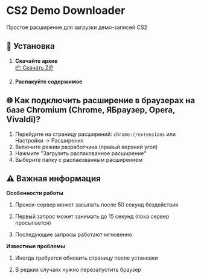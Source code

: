 # CS2 Demo Downloader

Простое расширение для загрузки демо-записей CS2

## 🚀 Установка

1. **Скачайте архив**  
   [📦 Скачать ZIP](https://github.com/ollesss/cs2-demos/archive/refs/heads/main.zip)

2. **Распакуйте содержимое**

## 🌐 Как подключить расширение в браузерах на базе Chromium (Chrome, ЯБраузер, Opera, Vivaldi)?

1. Перейдите на страницу расширений: `chrome://extensions` или Настройки -> Расширения
2. Включите режим разработчика (правый верхний угол)
3. Нажмите "Загрузить распакованное расширение"
4. Выберите папку с распакованным расширением

## ⚠️ Важная информация
**Особенности работы**

1. Прокси-сервер может засыпать после 50 секунд бездействия

2. Первый запрос может занимать до 15 секунд (пока сервер просыпается)

3. Последующие запросы работают мгновенно

**Известные проблемы**
1. Иногда требуется обновить страницу после установки

2. В редких случаях нужно перезапустить браузер
